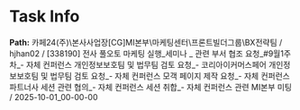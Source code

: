 # Task Info

**Path:** 카페24(주)\본사사업장\[CG]MI본부\마케팅센터\프론트빌더그룹\BX전략팀 / hjhan02 / [338190] 전사 풀오토 마케팅 실행_세미나 _ 관련 부서 협조 요청_#9월1주차_- 자체 컨퍼런스 개인정보보호팀 및 법무팀 검토 요청_- 코리아이커머스페어 개인정보보호팀 및 법무팀 검토 요청_- 자체 컨퍼런스 모객 페이지 제작 요청_- 자체 컨퍼런스 파트너사 세션 관련 협의_- 자체 컨퍼런스 세션 취합_- 자체 컨퍼런스 관련 MI본부 미팅 / 2025-10-01_00-00-00

